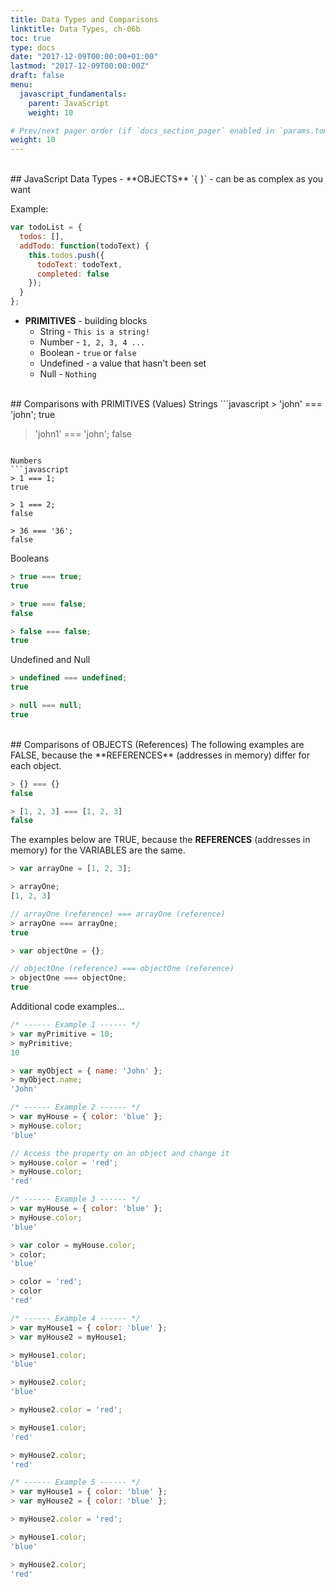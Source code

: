 ```yaml
---
title: Data Types and Comparisons
linktitle: Data Types, ch-06b
toc: true
type: docs
date: "2017-12-09T00:00:00+01:00"
lastmod: "2017-12-09T00:00:00Z"
draft: false
menu:
  javascript_fundamentals:
    parent: JavaScript
    weight: 10

# Prev/next pager order (if `docs_section_pager` enabled in `params.toml`)
weight: 10
---
```


<br>
## JavaScript Data Types
- **OBJECTS** `{ }` - can be as complex as you want  

Example:  
```javascript
var todoList = { 
  todos: [], 
  addTodo: function(todoText) {
    this.todos.push({
      todoText: todoText,
      completed: false
    });
  } 
};
```  

- **PRIMITIVES** - building blocks  
  - String - `This is a string!`  
  - Number - `1, 2, 3, 4 ...`  
  - Boolean - `true` or `false`  
  - Undefined - a value that hasn't been set  
  - Null - `Nothing`  

<br>
## Comparisons with PRIMITIVES (Values)
Strings  
```javascript
> 'john' === 'john';
true

> 'john1' === 'john';
false
```

Numbers  
```javascript
> 1 === 1;
true

> 1 === 2;
false

> 36 === '36';
false
```

Booleans  
```javascript
> true === true;
true

> true === false;
false

> false === false;
true
```

Undefined and Null  
```javascript
> undefined === undefined;
true

> null === null;
true
```

<br>
## Comparisons of OBJECTS (References)
The following examples are FALSE, because the **REFERENCES** (addresses in memory) differ for each object.  

```javascript
> {} === {}
false

> [1, 2, 3] === [1, 2, 3]
false
```
The examples below are TRUE, because the **REFERENCES** (addresses in memory) for the VARIABLES are the same.  

```javascript
> var arrayOne = [1, 2, 3];

> arrayOne;
[1, 2, 3]

// arrayOne (reference) === arrayOne (reference)
> arrayOne === arrayOne;
true

> var objectOne = {};

// objectOne (reference) === objectOne (reference)
> objectOne === objectOne;
true
```

Additional code examples...  
```javascript
/* ------ Example 1 ------ */
> var myPrimitive = 10;
> myPrimitive;
10

> var myObject = { name: 'John' };
> myObject.name;
'John'

/* ------ Example 2 ------ */
> var myHouse = { color: 'blue' };
> myHouse.color;
'blue'

// Access the property on an object and change it
> myHouse.color = 'red';
> myHouse.color;
'red'

/* ------ Example 3 ------ */
> var myHouse = { color: 'blue' };
> myHouse.color;
'blue'

> var color = myHouse.color;
> color;
'blue'

> color = 'red';
> color
'red'

/* ------ Example 4 ------ */
> var myHouse1 = { color: 'blue' };
> var myHouse2 = myHouse1;

> myHouse1.color;
'blue'

> myHouse2.color;
'blue'

> myHouse2.color = 'red';

> myHouse1.color;
'red'

> myHouse2.color;
'red'

/* ------ Example 5 ------ */
> var myHouse1 = { color: 'blue' };
> var myHouse2 = { color: 'blue' };

> myHouse2.color = 'red';

> myHouse1.color;
'blue'

> myHouse2.color;
'red'
```
